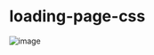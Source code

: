 # loading-page-css

![image](https://user-images.githubusercontent.com/93835616/147785458-626ebc84-3d30-43b8-ada4-1e6344d79bdf.png)
